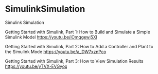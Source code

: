 # SimulinkSimulation
Simulink Simulation

Getting Started with Simulink, Part 1: How to Build and Simulate a Simple Simulink Model
https://youtu.be/iOmqgewj5XI

Getting Started with Simulink, Part 2: How to Add a Controller and Plant to the Simulink Mode
https://youtu.be/a_DW7xznPco

Getting Started with Simulink, Part 3: How to View Simulation Results
https://youtu.be/yTVX-EVGyog
